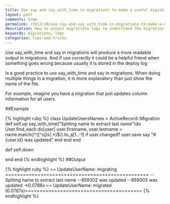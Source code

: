 ```yaml
---
title: Use say and say_with_time in migrations to make a useful migration log
layout: post
comments: true
permalink: /2012/10/use-say-and-say_with_time-in-migrations-to-make-a-useful-migration-log/
description: How to output migrations logs to understand the migration stuff
keywords: migrations, logs
categories: tips-and-tricks
---
```


Use say_with_time and say in migrations will produce a more readable output in migrations. And if use correctly it could be a helpful friend when something goes wrong because usually it is stored in the deploy log

Is a good practice to use say_with_time and say in migrations. When doing multiple things in a migration, it is more explanatory than just show the name of the file.

For example, imagine you have a migration that just updates column information for all users.


##Example

{% highlight ruby %}
class UpdateUsersNames < ActiveRecord::Migration
  def self.up
    say_with_time("Spliting name to extract last name")do
      User.find_each do|user|
        user.firstname, user.lastname = name.match(/^([^s]*)s*(.*)$/).to_a[1..-1] if user.changed?
        user.save
        say "#{user.id} was updated"
      end
    end
  end

  def self.down

  end
end
{% endhighlight %}
##Output

{% highlight ruby %}
==  UpdateUserName: migrating =================================================
--Spliting name to extract last name
--859302 was updated
--859303 was updated
   ->0.0786s
==  UpdateUserName: migrated (0.0787s)========================================
{% endhighlight %}
